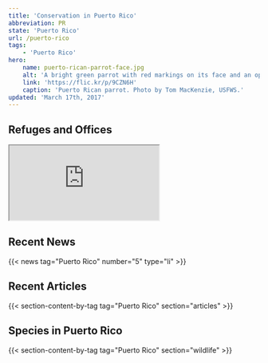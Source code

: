 ```yaml
---
title: 'Conservation in Puerto Rico'
abbreviation: PR
state: 'Puerto Rico'
url: /puerto-rico
tags:
    - 'Puerto Rico'
hero:
    name: puerto-rican-parrot-face.jpg
    alt: 'A bright green parrot with red markings on its face and an open beak.'
    link: 'https://flic.kr/p/9CZN6H'
    caption: 'Puerto Rican parrot. Photo by Tom MacKenzie, USFWS.'
updated: 'March 17th, 2017'
---
```


## Refuges and Offices
<iframe src="https://usfws.github.io/southeast-mega-map/?state=PR&scroll=false" class="state-map"></iframe>

## Recent News
{{< news tag="Puerto Rico" number="5" type="li" >}}

## Recent Articles
{{< section-content-by-tag tag="Puerto Rico" section="articles" >}}

## Species in Puerto Rico
{{< section-content-by-tag tag="Puerto Rico" section="wildlife" >}}
